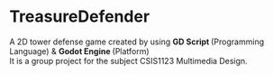 # TreasureDefender
A 2D tower defense game created by using <strong> GD Script </strong> (Programming Language) &amp; <strong> Godot Engine </strong>(Platform) <br>
It is a group project for the subject CSIS1123 Multimedia Design.

